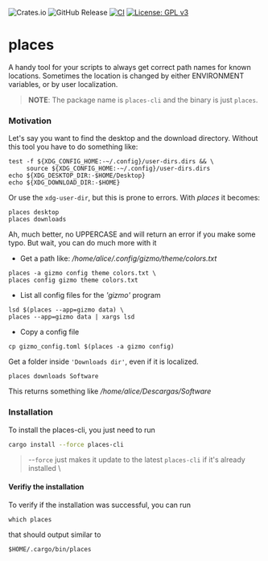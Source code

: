 ![Crates.io](https://img.shields.io/crates/v/places-cli)
![GitHub Release](https://img.shields.io/github/v/release/jtsagata/places-cli?include_prereleases)
[![CI](https://github.com/jtsagata/places-cli/workflows/CI/badge.svg)](https://github.com/jtsagata/places-cli/actions)
[![License: GPL v3](https://img.shields.io/badge/License-GPLv3-blue.svg)](https://www.gnu.org/licenses/gpl-3.0)



# places
A handy tool for your scripts to always get correct path names for known locations.
Sometimes the location is changed by either ENVIRONMENT variables, or by user localization.

> **NOTE**: The package name is `places-cli` and the binary is just `places`.

### Motivation
Let's say you want to find the desktop and the download directory.
Without this tool you have to do something like:

```shell
test -f ${XDG_CONFIG_HOME:-~/.config}/user-dirs.dirs && \
     source ${XDG_CONFIG_HOME:-~/.config}/user-dirs.dirs
echo ${XDG_DESKTOP_DIR:-$HOME/Desktop}
echo ${XDG_DOWNLOAD_DIR:-$HOME}
```

Or use the `xdg-user-dir`, but this is prone to errors.  With _places_ it becomes:

```shell
places desktop
places downloads
```

Ah, much better, no UPPERCASE and will return an error if you make some typo.
But wait, you can do much more with it

- Get a path like: _/home/alice/.config/gizmo/theme/colors.txt_

```shell
places -a gizmo config theme colors.txt \
places config gizmo theme colors.txt
```
- List all config files for the _'gizmo'_ program

```shell
lsd $(places --app=gizmo data) \
places --app=gizmo data | xargs lsd
```

- Copy a config file
```shell
cp gizmo_config.toml $(places -a gizmo config)
```



Get a folder inside `'Downloads dir'`, even if it is localized.
```shell
places downloads Software
```

This returns something like _/home/alice/Descargas/Software_


### Installation

To install the places-cli, you just need to run

```bash
cargo install --force places-cli
```

> --`force` just makes it update to the latest `places-cli` if it's already installed \


#### Verifiy the installation
To verify if the installation was successful, you can run
```shell
which places
```
 that should output similar to

```shell
$HOME/.cargo/bin/places
```


